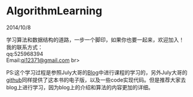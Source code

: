 AlgorithmLearning
=================
2014/10/8

学习算法和数据结构的道路，一步一个脚印，如果你也要一起来，欢迎加入！<br>
我的联系方式：<br>
qq:525968394 <br>
Email:qi12371@gmail.com br>

PS:这个学习过程是参照July大哥的<a href="http://blog.csdn.net/v_july_v/">Blog</a>中进行课程的学习的，另外July大哥的<a href ="https://github.com/julycoding/The-Art-Of-Programming-By-July/blob/master/ebook/zh/Readme.md">github</a>同样提供了这本书的电子版，以及一些code实现代码。但是推荐大家去blog上进行学习，因为blog上的介绍和算法的内容更加的详细。

